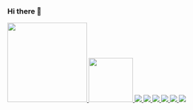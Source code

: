 ### Hi there 👋

<div>
<a href="https://github.com/gustavorfrotta">
<img height="180em" src="https://github-readme-stats.vercel.app/api?username=gustavorfrotta&show_icons=true&theme=github_dark"/>
<img height="100em" src="https://github-readme-stats.vercel.app/api/top-langs/?username=gustavorfrotta&layout=compact&theme=github_dark"/>


<img src="https://cdn.jsdelivr.net/gh/devicons/devicon/icons/postgresql/postgresql-original.svg" />
<img src="https://cdn.jsdelivr.net/gh/devicons/devicon/icons/mysql/mysql-original.svg" />
<img src="https://cdn.jsdelivr.net/gh/devicons/devicon/icons/css3/css3-original.svg" />
<img src="https://cdn.jsdelivr.net/gh/devicons/devicon/icons/html5/html5-original.svg" />
<img src="https://cdn.jsdelivr.net/gh/devicons/devicon/icons/cplusplus/cplusplus-original.svg" />
<img src="https://cdn.jsdelivr.net/gh/devicons/devicon/icons/csharp/csharp-original.svg" />


</div>


